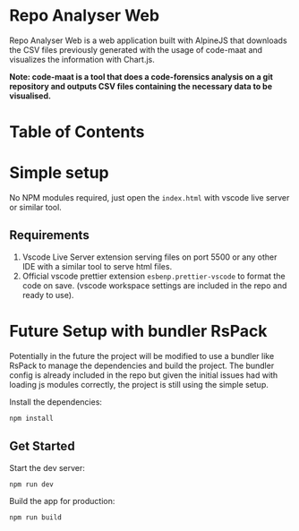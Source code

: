 # Repo Analyser Web

Repo Analyser Web is a web application built with AlpineJS that downloads the CSV files previously generated with the usage of code-maat and visualizes the information with Chart.js.

**Note: code-maat is a tool that does a code-forensics analysis on a git repository and outputs CSV files containing the necessary data to be visualised.**

# Table of Contents


# Simple setup

No NPM modules required, just open the `index.html` with vscode live server or similar tool.

## Requirements
1. Vscode Live Server extension serving files on port 5500 or any other IDE with a similar tool to serve html files.
2. Official vscode prettier extension `esbenp.prettier-vscode` to format the code on save. (vscode workspace settings are included in the repo and ready to use).

# Future Setup with bundler RsPack

Potentially in the future the project will be modified to use a bundler like RsPack to manage the dependencies and build the project. The bundler config is already included in the repo but given the initial issues had with loading js modules correctly, the project is still using the simple setup.

Install the dependencies:

```bash
npm install
```

## Get Started

Start the dev server:

```bash
npm run dev
```

Build the app for production:

```bash
npm run build
```
